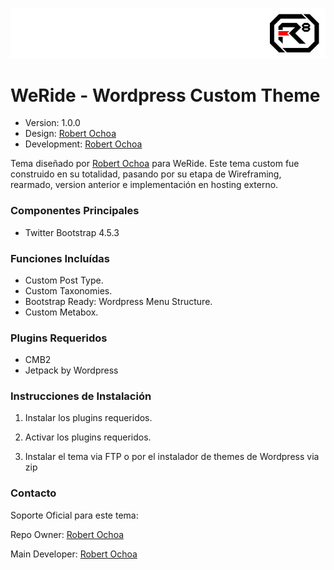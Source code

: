 ![alt tag](images/repo-logo.jpg)

# WeRide - Wordpress Custom Theme #

* Version: 1.0.0
* Design: [Robert Ochoa](http://www.robertochoa.com.ve/?utm_source=github_link&utm_medium=link&utm_content=weride)
* Development: [Robert Ochoa](http://www.robertochoa.com.ve/?utm_source=github_link&utm_medium=link&utm_content=weride)

Tema diseñado por [Robert Ochoa](http://www.robertochoa.com.ve/?utm_source=github_link&utm_medium=link&utm_content=weride) para WeRide.
Este tema custom fue construido en su totalidad, pasando por su etapa de Wireframing, rearmado, version anterior e implementación en hosting externo.

### Componentes Principales ###

* Twitter Bootstrap 4.5.3

### Funciones Incluídas ###

* Custom Post Type.
* Custom Taxonomies.
* Bootstrap Ready: Wordpress Menu Structure.
* Custom Metabox.

### Plugins Requeridos ###

* CMB2
* Jetpack by Wordpress

### Instrucciones de Instalación ###

1. Instalar los plugins requeridos.

2. Activar los plugins requeridos.

3. Instalar el tema via FTP o por el instalador de themes de Wordpress via zip

### Contacto ###

Soporte Oficial para este tema:

Repo Owner: [Robert Ochoa](http://www.robertochoa.com.ve/?utm_source=github_link&utm_medium=link&utm_content=weride)

Main Developer: [Robert Ochoa](http://www.robertochoa.com.ve/?utm_source=github_link&utm_medium=link&utm_content=weride)

